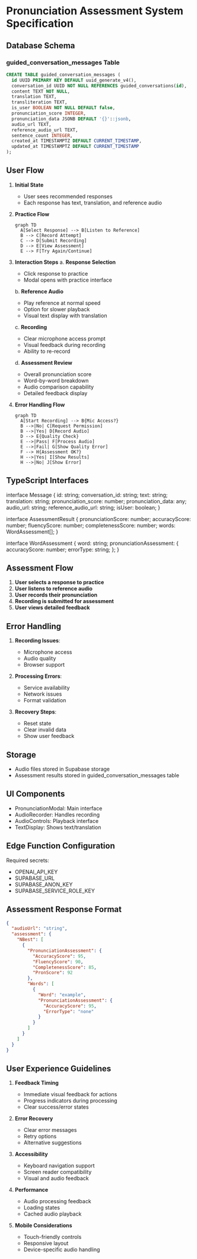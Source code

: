 # Pronunciation Assessment System Specification

## Database Schema

### guided_conversation_messages Table
```sql
CREATE TABLE guided_conversation_messages (
  id UUID PRIMARY KEY DEFAULT uuid_generate_v4(),
  conversation_id UUID NOT NULL REFERENCES guided_conversations(id),
  content TEXT NOT NULL,
  translation TEXT,
  transliteration TEXT,
  is_user BOOLEAN NOT NULL DEFAULT false,
  pronunciation_score INTEGER,
  pronunciation_data JSONB DEFAULT '{}'::jsonb,
  audio_url TEXT,
  reference_audio_url TEXT,
  sentence_count INTEGER,
  created_at TIMESTAMPTZ DEFAULT CURRENT_TIMESTAMP,
  updated_at TIMESTAMPTZ DEFAULT CURRENT_TIMESTAMP
);
```

## User Flow

1. **Initial State**
   - User sees recommended responses
   - Each response has text, translation, and reference audio

2. **Practice Flow**
   ```mermaid
   graph TD
     A[Select Response] --> B[Listen to Reference]
     B --> C[Record Attempt]
     C --> D[Submit Recording]
     D --> E[View Assessment]
     E --> F[Try Again/Continue]
   ```

3. **Interaction Steps**
   a. **Response Selection**
      - Click response to practice
      - Modal opens with practice interface
   
   b. **Reference Audio**
      - Play reference at normal speed
      - Option for slower playback
      - Visual text display with translation
   
   c. **Recording**
      - Clear microphone access prompt
      - Visual feedback during recording
      - Ability to re-record
   
   d. **Assessment Review**
      - Overall pronunciation score
      - Word-by-word breakdown
      - Audio comparison capability
      - Detailed feedback display

4. **Error Handling Flow**
   ```mermaid
   graph TD
     A[Start Recording] --> B{Mic Access?}
     B -->|No| C[Request Permission]
     B -->|Yes| D[Record Audio]
     D --> E{Quality Check}
     E -->|Pass| F[Process Audio]
     E -->|Fail| G[Show Quality Error]
     F --> H{Assessment OK?}
     H -->|Yes| I[Show Results]
     H -->|No| J[Show Error]
   ```

## TypeScript Interfaces

interface Message {
  id: string;
  conversation_id: string;
  text: string;
  translation: string;
  pronunciation_score: number;
  pronunciation_data: any;
  audio_url: string;
  reference_audio_url: string;
  isUser: boolean;
}

interface AssessmentResult {
  pronunciationScore: number;
  accuracyScore: number;
  fluencyScore: number;
  completenessScore: number;
  words: WordAssessment[];
}

interface WordAssessment {
  word: string;
  pronunciationAssessment: {
    accuracyScore: number;
    errorType: string;
  };
}

## Assessment Flow

1. **User selects a response to practice**
2. **User listens to reference audio**
3. **User records their pronunciation**
4. **Recording is submitted for assessment**
5. **User views detailed feedback**

## Error Handling

1. **Recording Issues**:
   - Microphone access
   - Audio quality
   - Browser support

2. **Processing Errors**:
   - Service availability
   - Network issues
   - Format validation

3. **Recovery Steps**:
   - Reset state
   - Clear invalid data
   - Show user feedback

## Storage

- Audio files stored in Supabase storage
- Assessment results stored in guided_conversation_messages table

## UI Components

- PronunciationModal: Main interface
- AudioRecorder: Handles recording
- AudioControls: Playback interface
- TextDisplay: Shows text/translation

## Edge Function Configuration

Required secrets:
- OPENAI_API_KEY
- SUPABASE_URL
- SUPABASE_ANON_KEY
- SUPABASE_SERVICE_ROLE_KEY

## Assessment Response Format

```json
{
  "audioUrl": "string",
  "assessment": {
    "NBest": [
      {
        "PronunciationAssessment": {
          "AccuracyScore": 95,
          "FluencyScore": 90,
          "CompletenessScore": 85,
          "PronScore": 92
        },
        "Words": [
          {
            "Word": "example",
            "PronunciationAssessment": {
              "AccuracyScore": 95,
              "ErrorType": "none"
            }
          }
        ]
      }
    ]
  }
}
```

## User Experience Guidelines

1. **Feedback Timing**
   - Immediate visual feedback for actions
   - Progress indicators during processing
   - Clear success/error states

2. **Error Recovery**
   - Clear error messages
   - Retry options
   - Alternative suggestions

3. **Accessibility**
   - Keyboard navigation support
   - Screen reader compatibility
   - Visual and audio feedback

4. **Performance**
   - Audio processing feedback
   - Loading states
   - Cached audio playback

5. **Mobile Considerations**
   - Touch-friendly controls
   - Responsive layout
   - Device-specific audio handling

